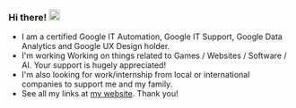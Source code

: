 ### Hi there! <img src="https://media.giphy.com/media/hvRJCLFzcasrR4ia7z/giphy.gif" width="20px"></a>

- I am a certified Google IT Automation, Google IT Support, Google Data Analytics and Google UX Design holder.
- I'm working Working on things related to Games / Websites / Software / AI. Your support is hugely appreciated!
- I'm also looking for work/internship from local or international companies to support me and my family.
- See all my links at [my website](https://ikmalsaid.github.io). Thank you!
